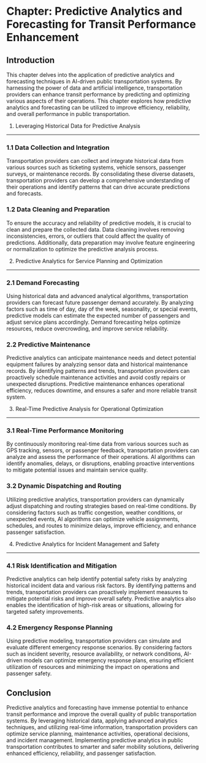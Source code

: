 Chapter: Predictive Analytics and Forecasting for Transit Performance Enhancement
=================================================================================

Introduction
------------

This chapter delves into the application of predictive analytics and forecasting techniques in AI-driven public transportation systems. By harnessing the power of data and artificial intelligence, transportation providers can enhance transit performance by predicting and optimizing various aspects of their operations. This chapter explores how predictive analytics and forecasting can be utilized to improve efficiency, reliability, and overall performance in public transportation.

1. Leveraging Historical Data for Predictive Analysis
-----------------------------------------------------

### 1.1 Data Collection and Integration

Transportation providers can collect and integrate historical data from various sources such as ticketing systems, vehicle sensors, passenger surveys, or maintenance records. By consolidating these diverse datasets, transportation providers can develop a comprehensive understanding of their operations and identify patterns that can drive accurate predictions and forecasts.

### 1.2 Data Cleaning and Preparation

To ensure the accuracy and reliability of predictive models, it is crucial to clean and prepare the collected data. Data cleaning involves removing inconsistencies, errors, or outliers that could affect the quality of predictions. Additionally, data preparation may involve feature engineering or normalization to optimize the predictive analysis process.

2. Predictive Analytics for Service Planning and Optimization
-------------------------------------------------------------

### 2.1 Demand Forecasting

Using historical data and advanced analytical algorithms, transportation providers can forecast future passenger demand accurately. By analyzing factors such as time of day, day of the week, seasonality, or special events, predictive models can estimate the expected number of passengers and adjust service plans accordingly. Demand forecasting helps optimize resources, reduce overcrowding, and improve service reliability.

### 2.2 Predictive Maintenance

Predictive analytics can anticipate maintenance needs and detect potential equipment failures by analyzing sensor data and historical maintenance records. By identifying patterns and trends, transportation providers can proactively schedule maintenance activities and avoid costly repairs or unexpected disruptions. Predictive maintenance enhances operational efficiency, reduces downtime, and ensures a safer and more reliable transit system.

3. Real-Time Predictive Analysis for Operational Optimization
-------------------------------------------------------------

### 3.1 Real-Time Performance Monitoring

By continuously monitoring real-time data from various sources such as GPS tracking, sensors, or passenger feedback, transportation providers can analyze and assess the performance of their operations. AI algorithms can identify anomalies, delays, or disruptions, enabling proactive interventions to mitigate potential issues and maintain service quality.

### 3.2 Dynamic Dispatching and Routing

Utilizing predictive analytics, transportation providers can dynamically adjust dispatching and routing strategies based on real-time conditions. By considering factors such as traffic congestion, weather conditions, or unexpected events, AI algorithms can optimize vehicle assignments, schedules, and routes to minimize delays, improve efficiency, and enhance passenger satisfaction.

4. Predictive Analytics for Incident Management and Safety
----------------------------------------------------------

### 4.1 Risk Identification and Mitigation

Predictive analytics can help identify potential safety risks by analyzing historical incident data and various risk factors. By identifying patterns and trends, transportation providers can proactively implement measures to mitigate potential risks and improve overall safety. Predictive analytics also enables the identification of high-risk areas or situations, allowing for targeted safety improvements.

### 4.2 Emergency Response Planning

Using predictive modeling, transportation providers can simulate and evaluate different emergency response scenarios. By considering factors such as incident severity, resource availability, or network conditions, AI-driven models can optimize emergency response plans, ensuring efficient utilization of resources and minimizing the impact on operations and passenger safety.

Conclusion
----------

Predictive analytics and forecasting have immense potential to enhance transit performance and improve the overall quality of public transportation systems. By leveraging historical data, applying advanced analytics techniques, and utilizing real-time information, transportation providers can optimize service planning, maintenance activities, operational decisions, and incident management. Implementing predictive analytics in public transportation contributes to smarter and safer mobility solutions, delivering enhanced efficiency, reliability, and passenger satisfaction.
